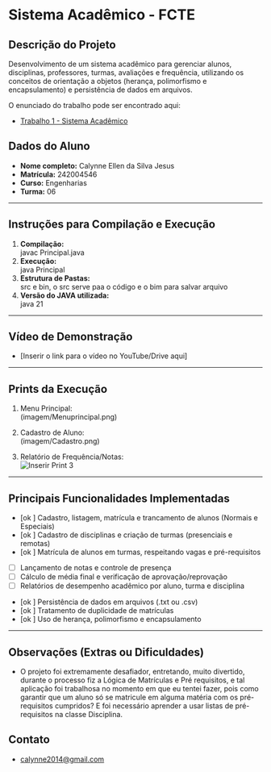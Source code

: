 # Sistema Acadêmico - FCTE

## Descrição do Projeto

Desenvolvimento de um sistema acadêmico para gerenciar alunos, disciplinas, professores, turmas, avaliações e frequência, utilizando os conceitos de orientação a objetos (herança, polimorfismo e encapsulamento) e persistência de dados em arquivos.

O enunciado do trabalho pode ser encontrado aqui:
- [Trabalho 1 - Sistema Acadêmico](https://github.com/lboaventura25/OO-T06_2025.1_UnB_FCTE/blob/main/trabalhos/ep1/README.md)

## Dados do Aluno

- **Nome completo:** Calynne Ellen da Silva Jesus
- **Matrícula:** 242004546
- **Curso:** Engenharias 
- **Turma:** 06
---

## Instruções para Compilação e Execução

1. **Compilação:**  
javac Principal.java 
2. **Execução:**  
 java Principal
3. **Estrutura de Pastas:**  
   src e bin, o src serve paa o código e o bim para salvar arquivo
3. **Versão do JAVA utilizada:**  
 java 21

---

## Vídeo de Demonstração

- [Inserir o link para o vídeo no YouTube/Drive aqui]

---

## Prints da Execução

1. Menu Principal:  
(imagem/Menuprincipal.png)


2. Cadastro de Aluno:  
 (imagem/Cadastro.png)

4. Relatório de Frequência/Notas:  
   ![Inserir Print 3](caminho/do/print3.png)

---

## Principais Funcionalidades Implementadas

- [ok ] Cadastro, listagem, matrícula e trancamento de alunos (Normais e Especiais)
- [ok ] Cadastro de disciplinas e criação de turmas (presenciais e remotas)
- [ok ] Matrícula de alunos em turmas, respeitando vagas e pré-requisitos
- [ ] Lançamento de notas e controle de presença
- [ ] Cálculo de média final e verificação de aprovação/reprovação
- [ ] Relatórios de desempenho acadêmico por aluno, turma e disciplina
- [ok ] Persistência de dados em arquivos (.txt ou .csv)
- [ok ] Tratamento de duplicidade de matrículas
- [ok ] Uso de herança, polimorfismo e encapsulamento
---

## Observações (Extras ou Dificuldades)

- O projeto foi extremamente desafiador, entretando, muito divertido, durante o processo fiz a Lógica de Matrículas e Pré requisitos, e tal aplicação foi trabalhosa no momento em que eu tentei fazer, pois  como garantir que um aluno só se matricule em alguma matéria  com os pré-requisitos cumpridos? E foi necessário aprender a usar listas de pré-requisitos na classe Disciplina.

## Contato

- calynne2014@gmail.com
